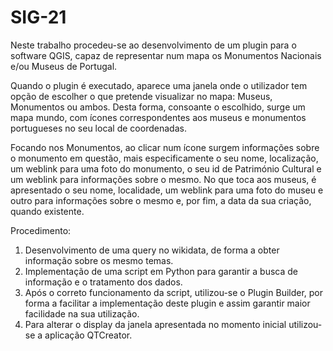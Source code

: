 # SIG-21

Neste trabalho procedeu-se ao desenvolvimento de um plugin para o software QGIS, capaz de representar num mapa os Monumentos Nacionais e/ou Museus de Portugal.

Quando o plugin é executado, aparece uma janela onde o utilizador tem opção de escolher o que pretende visualizar no mapa: Museus, Monumentos ou ambos.
Desta forma, consoante o escolhido, surge um mapa mundo, com ícones correspondentes aos museus e monumentos portugueses no seu local de coordenadas. 

Focando nos Monumentos, ao clicar num ícone surgem informações sobre o monumento em questão, mais especificamente o seu nome, localização, um weblink para uma foto do monumento, o seu id de Património Cultural e um weblink para informações sobre o mesmo.
No que toca aos museus, é apresentado o seu nome, localidade, um weblink para uma foto do museu e outro para informações sobre o mesmo e, por fim, a data da sua criação, quando existente.

Procedimento:
1) Desenvolvimento de uma query no wikidata, de forma a obter informação sobre os mesmo temas.
2) Implementação de uma script em Python para garantir a busca de informação e o tratamento dos dados.
3) Após o correto funcionamento da script, utilizou-se o Plugin Builder, por forma a facilitar a implementação deste plugin e assim garantir maior facilidade na sua utilização.
4) Para alterar o display da janela apresentada no momento inicial utilizou-se a aplicação QTCreator. 
